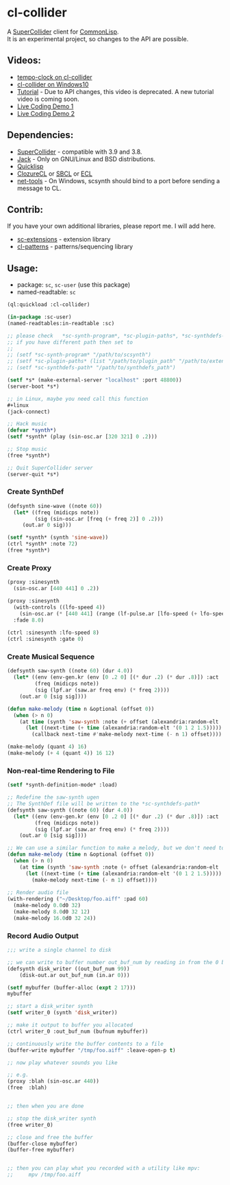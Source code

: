 # cl-collider

A <a href="http://supercollider.github.io/">SuperCollider</a> client for <a href="https://www.common-lisp.net/">CommonLisp</a>.  
It is an experimental project, so changes to the API are possible.

## Videos:
- [tempo-clock on cl-collider](https://youtu.be/3Lo7yyZcSzU)   
- [cl-collider on Windows10](https://youtu.be/pCEfV4jOdUA)  
- [Tutorial](https://www.youtube.com/watch?v=JivNMDUqNQc) - Due to API changes, this video is deprecated. A new tutorial video is coming soon.  
- [Live Coding Demo 1](https://www.youtube.com/watch?v=xzTH_ZqaFKI)  
- [Live Coding Demo 2](https://www.youtube.com/watch?v=pZyuHjztARY)  

## Dependencies:

- [SuperCollider](http://supercollider.github.io) - compatible with 3.9 and 3.8.
- [Jack](https://jackaudio.org/) - Only on GNU/Linux and BSD distributions.
- [Quicklisp](http://www.quicklisp.org)
- [ClozureCL](http://www.clozure.com/clozurecl.html) or [SBCL](http://www.sbcl.org) or [ECL](https://common-lisp.net/project/ecl/)
- [net-tools](https://net-tools.sourceforge.io/) - On Windows, scsynth should bind to a port before sending a message to CL.

## Contrib:
If you have your own additional libraries, please report me. I will add here.

- [sc-extensions](https://github.com/byulparan/sc-extensions) - extension library
- [cl-patterns](https://github.com/defaultxr/cl-patterns) - patterns/sequencing library

## Usage:
- package: `sc`, `sc-user` (use this package)
- named-readtable: `sc`

```cl
(ql:quickload :cl-collider)

(in-package :sc-user)
(named-readtables:in-readtable :sc)

;; please check   *sc-synth-program*, *sc-plugin-paths*, *sc-synthdefs-path*
;; if you have different path then set to
;;
;; (setf *sc-synth-program* "/path/to/scsynth")
;; (setf *sc-plugin-paths* (list "/path/to/plugin_path" "/path/to/extension_plugin_path"))
;; (setf *sc-synthdefs-path* "/path/to/synthdefs_path")

(setf *s* (make-external-server "localhost" :port 48800))
(server-boot *s*)

;; in Linux, maybe you need call this function
#+linux
(jack-connect)

;; Hack music
(defvar *synth*)
(setf *synth* (play (sin-osc.ar [320 321] 0 .2)))

;; Stop music
(free *synth*)

;; Quit SuperCollider server
(server-quit *s*)
```

### Create SynthDef
```cl
(defsynth sine-wave ((note 60))
  (let* ((freq (midicps note))
         (sig (sin-osc.ar [freq (+ freq 2)] 0 .2)))
     (out.ar 0 sig)))

(setf *synth* (synth 'sine-wave))
(ctrl *synth* :note 72)
(free *synth*)
```

### Create Proxy
```cl
(proxy :sinesynth
  (sin-osc.ar [440 441] 0 .2))

(proxy :sinesynth
  (with-controls ((lfo-speed 4))
    (sin-osc.ar (* [440 441] (range (lf-pulse.ar [lfo-speed (+ lfo-speed .2)]) 0 1)) 0 .2))
  :fade 8.0)
   
(ctrl :sinesynth :lfo-speed 8)
(ctrl :sinesynth :gate 0)
```
### Create Musical Sequence
```cl
(defsynth saw-synth ((note 60) (dur 4.0))
  (let* ((env (env-gen.kr (env [0 .2 0] [(* dur .2) (* dur .8)]) :act :free))
         (freq (midicps note))
    	 (sig (lpf.ar (saw.ar freq env) (* freq 2))))
	(out.ar 0 [sig sig])))

(defun make-melody (time n &optional (offset 0))
  (when (> n 0)
    (at time (synth 'saw-synth :note (+ offset (alexandria:random-elt '(62 65 69 72)))))
      (let ((next-time (+ time (alexandria:random-elt '(0 1 2 1.5)))))
        (callback next-time #'make-melody next-time (- n 1) offset))))

(make-melody (quant 4) 16)
(make-melody (+ 4 (quant 4)) 16 12)
```
### Non-real-time Rendering to File
```cl
(setf *synth-definition-mode* :load)

;; Redefine the saw-synth ugen
;; The SynthDef file will be written to the *sc-synthdefs-path*
(defsynth saw-synth ((note 60) (dur 4.0))
  (let* ((env (env-gen.kr (env [0 .2 0] [(* dur .2) (* dur .8)]) :act :free))
         (freq (midicps note))
         (sig (lpf.ar (saw.ar freq env) (* freq 2))))
    (out.ar 0 [sig sig])))

;; We can use a similar function to make a melody, but we don't need to schedule the callbacks
(defun make-melody (time n &optional (offset 0))
  (when (> n 0)
    (at time (synth 'saw-synth :note (+ offset (alexandria:random-elt '(62 65 69 72)))))
      (let ((next-time (+ time (alexandria:random-elt '(0 1 2 1.5)))))
        (make-melody next-time (- n 1) offset))))
	
;; Render audio file
(with-rendering ("~/Desktop/foo.aiff" :pad 60)
  (make-melody 0.0d0 32)
  (make-melody 8.0d0 32 12)
  (make-melody 16.0d0 32 24))
```
### Record Audio Output
```cl
;;; write a single channel to disk

;; we can write to buffer number out_buf_num by reading in from the 0 bus
(defsynth disk_writer ((out_buf_num 99))
    (disk-out.ar out_buf_num (in.ar 0)))

(setf mybuffer (buffer-alloc (expt 2 17))) 
mybuffer

;; start a disk_writer synth
(setf writer_0 (synth 'disk_writer))

;; make it output to buffer you allocated
(ctrl writer_0 :out_buf_num (bufnum mybuffer))

;; continuously write the buffer contents to a file
(buffer-write mybuffer "/tmp/foo.aiff" :leave-open-p t)

;; now play whatever sounds you like

;; e.g.
(proxy :blah (sin-osc.ar 440))
(free  :blah)


;; then when you are done

;; stop the disk_writer synth
(free writer_0)

;; close and free the buffer
(buffer-close mybuffer)
(buffer-free mybuffer)


;; then you can play what you recorded with a utility like mpv:
;;     mpv /tmp/foo.aiff
```
